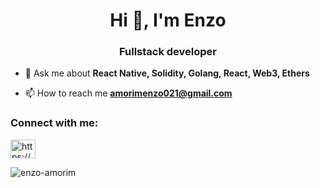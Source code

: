 <h1 align="center">Hi 👋, I'm Enzo</h1>
<h3 align="center">Fullstack developer</h3>

- 💬 Ask me about **React Native, Solidity, Golang, React, Web3, Ethers**

- 📫 How to reach me **amorimenzo021@gmail.com**

<h3 align="left">Connect with me:</h3>
<p align="left">
<a href="https://www.linkedin.com/in/enzoamorim/" target="blank"><img align="center" src="https://cdn.jsdelivr.net/npm/simple-icons@3.0.1/icons/linkedin.svg" alt="https://www.linkedin.com/in/enzo-amorim-012a3618b/" height="30" width="40" /></a>
</p>

<p><img align="center" src="https://github-readme-stats.vercel.app/api/top-langs?username=enzo-amorim&show_icons=true&locale=en&layout=compact" alt="enzo-amorim" /></p>
